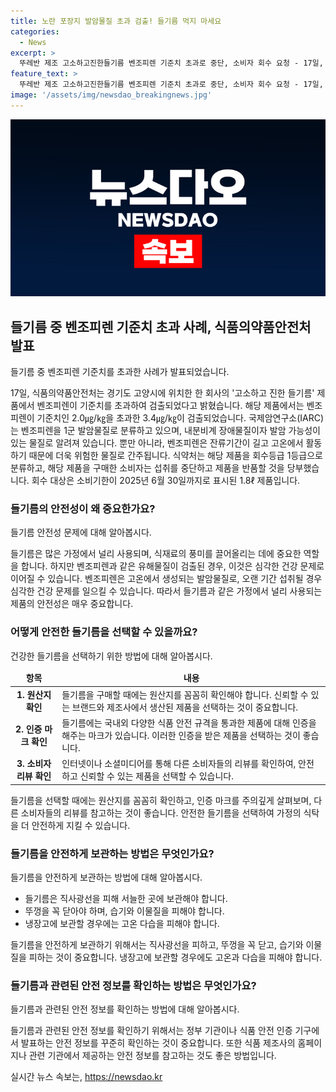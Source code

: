 ```yaml
---
title: 노란 포장지 발암물질 초과 검출! 들기름 먹지 마세요
categories:
  - News
excerpt: >
  뚜레반 제조 고소하고진한들기름 벤조피렌 기준치 초과로 중단, 소비자 회수 요청 - 17일, 식품의약품안전처가 뚜레반이 제조한 고소하고진한들기름에서 벤조피렌이 기준치를 초과한 사실을 밝혔다. 해당 제품은 내분비계 장애 및 발암 가능성이 있는 물질로 알려졌으며, 회수 대상은 2025년 6월 30일까지 소비기한이 표기된 1.8ℓ 제품이다. 소비자는 섭취를 중단하고 구입처로 반품할 것을 당부받았다.
feature_text: >
  뚜레반 제조 고소하고진한들기름 벤조피렌 기준치 초과로 중단, 소비자 회수 요청 - 17일, 식품의약품안전처가 뚜레반이 제조한 고소하고진한들기름에서 벤조피렌이 기준치를 초과한 사실을 밝혔다. 해당 제품은 내분비계 장애 및 발암 가능성이 있는 물질로 알려졌으며, 회수 대상은 2025년 6월 30일까지 소비기한이 표기된 1.8ℓ 제품이다. 소비자는 섭취를 중단하고 구입처로 반품할 것을 당부받았다.
image: '/assets/img/newsdao_breakingnews.jpg'
---
```


<p><img src="/assets/img/newsdao_breakingnews.jpg" alt="firstkoreanews 속보" /></p>

<h2 data-ke-size="size26">들기름 중 벤조피렌 기준치 초과 사례, 식품의약품안전처 발표</h2>

<p>들기름 중 벤조피렌 기준치를 초과한 사례가 발표되었습니다.</p>

<p data-ke-size="size16">17일, 식품의약품안전처는 경기도 고양시에 위치한 한 회사의 '고소하고 진한 들기름' 제품에서 벤조피렌이 기준치를 초과하여 검출되었다고 밝혔습니다. 해당 제품에서는 벤조피렌이 기준치인 2.0㎍/㎏을 초과한 3.4㎍/㎏이 검출되었습니다. 국제암연구소(IARC)는 벤조피렌을 1군 발암물질로 분류하고 있으며, 내분비계 장애물질이자 발암 가능성이 있는 물질로 알려져 있습니다. 뿐만 아니라, 벤조피렌은 잔류기간이 길고 고온에서 활동하기 때문에 더욱 위험한 물질로 간주됩니다. 식약처는 해당 제품을 회수등급 1등급으로 분류하고, 해당 제품을 구매한 소비자는 섭취를 중단하고 제품을 반품할 것을 당부했습니다. 회수 대상은 소비기한이 2025년 6월 30일까지로 표시된 1.8ℓ 제품입니다.</p>

<h3 data-ke-size="size24">들기름의 안전성이 왜 중요한가요?</h3>

<p>들기름 안전성 문제에 대해 알아봅시다.</p>

<p data-ke-size="size16">들기름은 많은 가정에서 널리 사용되며, 식재료의 풍미를 끌어올리는 데에 중요한 역할을 합니다. 하지만 벤조피렌과 같은 유해물질이 검출된 경우, 이것은 심각한 건강 문제로 이어질 수 있습니다. 벤조피렌은 고온에서 생성되는 발암물질로, 오랜 기간 섭취될 경우 심각한 건강 문제를 일으킬 수 있습니다. 따라서 들기름과 같은 가정에서 널리 사용되는 제품의 안전성은 매우 중요합니다.</p>

<h3 data-ke-size="size24">어떻게 안전한 들기름을 선택할 수 있을까요?</h3>

<p>건강한 들기름을 선택하기 위한 방법에 대해 알아봅시다.</p>

<table>
    <thead>
        <tr>
            <td style="text-align: center; height: 17px;"><b>항목</b></td>
            <td style="text-align: center; height: 17px;"><b>내용</b></td>
        </tr>
    </thead>
    <tbody>
        <tr>
            <td style="text-align: center; height: 17px;"><b>1. 원산지 확인</b></td>
            <td>들기름을 구매할 때에는 원산지를 꼼꼼히 확인해야 합니다. 신뢰할 수 있는 브랜드와 제조사에서 생산된 제품을 선택하는 것이 중요합니다.</td>
        </tr>
        <tr>
            <td style="text-align: center; height: 17px;"><b>2. 인증 마크 확인</b></td>
            <td>들기름에는 국내외 다양한 식품 안전 규격을 통과한 제품에 대해 인증을 해주는 마크가 있습니다. 이러한 인증을 받은 제품을 선택하는 것이 좋습니다.</td>
        </tr>
        <tr>
            <td style="text-align: center; height: 17px;"><b>3. 소비자 리뷰 확인</b></td>
            <td>인터넷이나 소셜미디어를 통해 다른 소비자들의 리뷰를 확인하여, 안전하고 신뢰할 수 있는 제품을 선택할 수 있습니다.</td>
        </tr>
    </tbody>
</table>

<p data-ke-size="size16">들기름을 선택할 때에는 원산지를 꼼꼼히 확인하고, 인증 마크를 주의깊게 살펴보며, 다른 소비자들의 리뷰를 참고하는 것이 좋습니다. 안전한 들기름을 선택하여 가정의 식탁을 더 안전하게 지킬 수 있습니다.</p>

<h3 data-ke-size="size24">들기름을 안전하게 보관하는 방법은 무엇인가요?</h3>

<p>들기름을 안전하게 보관하는 방법에 대해 알아봅시다.</p>

<ul>
    <li>들기름은 직사광선을 피해 서늘한 곳에 보관해야 합니다.</li>
    <li>뚜껑을 꼭 닫아야 하며, 습기와 이물질을 피해야 합니다.</li>
    <li>냉장고에 보관할 경우에는 고온 다습을 피해야 합니다.</li>
</ul>

<p data-ke-size="size16">들기름을 안전하게 보관하기 위해서는 직사광선을 피하고, 뚜껑을 꼭 닫고, 습기와 이물질을 피하는 것이 중요합니다. 냉장고에 보관할 경우에도 고온과 다습을 피해야 합니다.</p>

<h3 data-ke-size="size24">들기름과 관련된 안전 정보를 확인하는 방법은 무엇인가요?</h3>

<p>들기름과 관련된 안전 정보를 확인하는 방법에 대해 알아봅시다.</p>

<p data-ke-size="size16">들기름과 관련된 안전 정보를 확인하기 위해서는 정부 기관이나 식품 안전 인증 기구에서 발표하는 안전 정보를 꾸준히 확인하는 것이 중요합니다. 또한 식품 제조사의 홈페이지나 관련 기관에서 제공하는 안전 정보를 참고하는 것도 좋은 방법입니다.</p>
실시간 뉴스 속보는, <a href="https://newsdao.kr" rel="dofollow">https://newsdao.kr</a>


